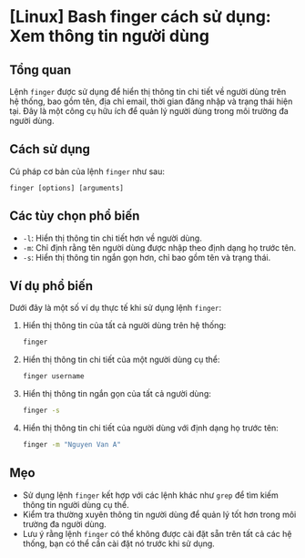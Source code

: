 # [Linux] Bash finger cách sử dụng: Xem thông tin người dùng

## Tổng quan
Lệnh `finger` được sử dụng để hiển thị thông tin chi tiết về người dùng trên hệ thống, bao gồm tên, địa chỉ email, thời gian đăng nhập và trạng thái hiện tại. Đây là một công cụ hữu ích để quản lý người dùng trong môi trường đa người dùng.

## Cách sử dụng
Cú pháp cơ bản của lệnh `finger` như sau:
```
finger [options] [arguments]
```

## Các tùy chọn phổ biến
- `-l`: Hiển thị thông tin chi tiết hơn về người dùng.
- `-m`: Chỉ định rằng tên người dùng được nhập theo định dạng họ trước tên.
- `-s`: Hiển thị thông tin ngắn gọn hơn, chỉ bao gồm tên và trạng thái.

## Ví dụ phổ biến
Dưới đây là một số ví dụ thực tế khi sử dụng lệnh `finger`:

1. Hiển thị thông tin của tất cả người dùng trên hệ thống:
   ```bash
   finger
   ```

2. Hiển thị thông tin chi tiết của một người dùng cụ thể:
   ```bash
   finger username
   ```

3. Hiển thị thông tin ngắn gọn của tất cả người dùng:
   ```bash
   finger -s
   ```

4. Hiển thị thông tin chi tiết của người dùng với định dạng họ trước tên:
   ```bash
   finger -m "Nguyen Van A"
   ```

## Mẹo
- Sử dụng lệnh `finger` kết hợp với các lệnh khác như `grep` để tìm kiếm thông tin người dùng cụ thể.
- Kiểm tra thường xuyên thông tin người dùng để quản lý tốt hơn trong môi trường đa người dùng.
- Lưu ý rằng lệnh `finger` có thể không được cài đặt sẵn trên tất cả các hệ thống, bạn có thể cần cài đặt nó trước khi sử dụng.